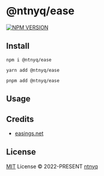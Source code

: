 # @ntnyq/ease

[![NPM VERSION](https://img.shields.io/npm/v/@ntnyq/ease.svg)](https://www.npmjs.com/package/@ntnyq/ease)

## Install

```shell
npm i @ntnyq/ease
```

```shell
yarn add @ntnyq/ease
```

```shell
pnpm add @ntnyq/ease
```

## Usage

## Credits

- [easings.net](https://easings.net)

## License

[MIT](./LICENSE) License © 2022-PRESENT [ntnyq](https://github.com/ntnyq)
